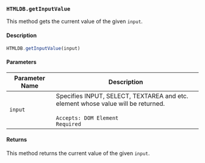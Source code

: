 ### `HTMLDB.getInputValue`

This method gets the current value of the given `input`.

#### Description

```javascript
HTMLDB.getInputValue(input)
```

#### Parameters

| Parameter Name             | Description                               |
| -------------------------- | ----------------------------------------- |
| `input` | Specifies INPUT, SELECT, TEXTAREA and etc. element whose value will be returned.<br><br>`Accepts: DOM Element`<br>`Required` |

#### Returns

This method returns the current value of the given `input`.